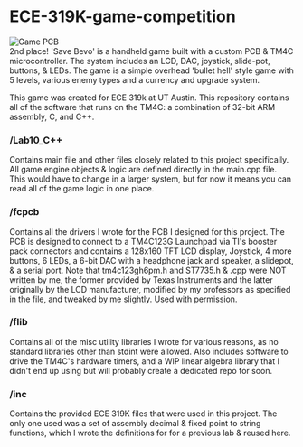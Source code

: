 # ECE-319K-game-competition
![Game PCB](/PCB.PNG)    
2nd place! 'Save Bevo' is a handheld game built with a custom PCB & TM4C microcontroller. The system includes an LCD, DAC, joystick, slide-pot, buttons, & LEDs. The game is a simple overhead 'bullet hell' style game with 5 levels, various enemy types and a currency and upgrade system.  

This game was created for ECE 319k at UT Austin. This repository contains all of the software that runs on the TM4C: a combination of 32-bit ARM assembly, C, and C++.

### /Lab10_C++
Contains main file and other files closely related to this project specifically. All game engine objects & logic are defined directly in the main.cpp file. This would have to change in a larger system, but for now it means you can read all of the game logic in one place.
### /fcpcb
Contains all the drivers I wrote for the PCB I designed for this project. The PCB is designed to connect to a TM4C123G Launchpad via TI's booster pack connectors and contains a 128x160 TFT LCD display, Joystick, 4 more buttons, 6 LEDs, a 6-bit DAC with a headphone jack and speaker, a slidepot, & a serial port. Note that tm4c123gh6pm.h and ST7735.h & .cpp were NOT written by me, the former provided by Texas Instruments and the latter originally by the LCD manufacturer, modified by my professors as specified in the file, and tweaked by me slightly. Used with permission.
### /flib
Contains all of the misc utility libraries I wrote for various reasons, as no standard libraries other than stdint were allowed. Also includes software to drive the TM4C's hardware timers, and a WIP linear algebra library that I didn't end up using but will probably create a dedicated repo for soon.
### /inc
Contains the provided ECE 319K files that were used in this project. The only one used was a set of assembly decimal & fixed point to string functions, which I wrote the definitions for for a previous lab & reused here.
